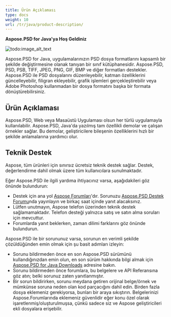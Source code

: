 ```yaml
---
title: Ürün Açıklaması
type: docs
weight: 10
url: /tr/java/product-description/
---
```


**Aspose.PSD for Java'ya Hoş Geldiniz**

![todo:image_alt_text](product-description_1)

Aspose.PSD for Java, uygulamalarınızın PSD dosya formatlarını kapsamlı bir şekilde değiştirmesine olanak tanıyan bir sınıf kütüphanesidir. Aspose.PSD, PSD, PSB, TIFF, JPEG, PNG, GIF, BMP ve diğer formatları destekler. Aspose.PSD ile PSD dosyalarını düzenleyebilir, katman özelliklerini güncelleyebilir, filigran ekleyebilir, grafik işlemleri gerçekleştirebilir veya Adobe Photoshop kullanmadan bir dosya formatını başka bir formata dönüştürebilirsiniz.





## **Ürün Açıklaması**
Aspose.PSD, Web veya Masaüstü Uygulaması olsun her türlü uygulamayla kullanılabilir. Aspose.PSD, Java'da yazılmış tam özellikli demolar ve çalışan örnekler sağlar. Bu demolar, geliştiricilere bileşenin özelliklerini hızlı bir şekilde anlamalarına yardımcı olur.


## **Teknik Destek**
Aspose, tüm ürünleri için sınırsız ücretsiz teknik destek sağlar. Destek, değerlendirme dahil olmak üzere tüm kullanıcılara sunulmaktadır.

Eğer Aspose.PSD ile ilgili yardıma ihtiyacınız varsa, aşağıdakileri göz önünde bulundurun:

- Destek için ana yol [Aspose Forumları](https://forum.aspose.com/)'dır. Sorunuzu [Aspose.PSD Destek Forumu](https://forum.aspose.com/c/psd)nda yayınlayın ve birkaç saat içinde yanıt alacaksınız.
- Lütfen unutmayın, Aspose telefon üzerinden teknik destek sağlamamaktadır. Telefon desteği yalnızca satış ve satın alma soruları için mevcuttur.
- Forumlarda yanıt beklerken, zaman dilimi farklarını göz önünde bulundurun.

Aspose.PSD ile bir sorununuz varsa, sorunun en verimli şekilde çözüldüğünden emin olmak için şu basit adımları izleyin:

- Sorunu bildirmeden önce en son Aspose.PSD sürümünü kullandığınızdan emin olun, en son sürüm hakkında bilgi almak için [Aspose.PSD for Java Downloads](https://releases.aspose.com/java/repo/com/aspose/aspose-psd/) adresine bakın.
- Sorunu bildirmeden önce forumlara, bu belgelere ve API Referansına göz atın; belki sorunuz zaten yanıtlanmıştır.
- Bir sorun bildirirken, sorunu meydana getiren orijinal belge/örnek ve mümkünse soruna neden olan kod parçacığını dahil edin. Birden fazla dosya eklemeniz gerekiyorsa, bunları bir araya sıkıştırın. Belgelerinizi Aspose.Forumlarında eklemeniz güvenlidir eğer konu özel olarak işaretlenmiş/oluşturulmuşsa, çünkü sadece siz ve Aspose geliştiricileri ekli dosyalara erişebilir. 
